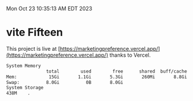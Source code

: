 Mon Oct 23 10:35:13 AM EDT 2023

# vite Fifteen


This project is live at [https://marketingpreference.vercel.app/](https://marketingpreference.vercel.app/) thanks to Vercel.

```bash
System Memory
               total        used        free      shared  buff/cache   available
Mem:            15Gi       1.1Gi       5.3Gi       260Mi       8.8Gi        13Gi
Swap:          8.0Gi          0B       8.0Gi
System Storage
438M	.
